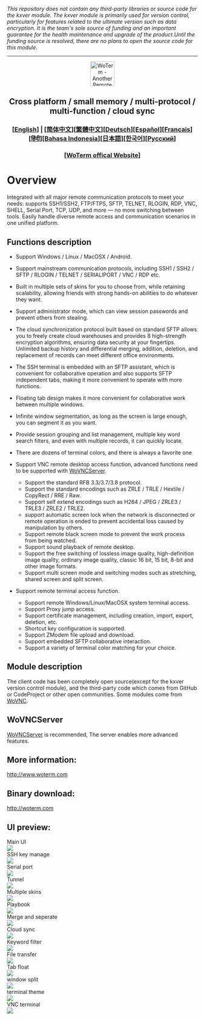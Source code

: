 *This repository does not contain any third-party libraries or source code for the kxver module.  The kxver module is primarily used for version control, particularly for features related to the ultimate version such as data encryption.  It is the team's sole source of funding and an important guarantee for the health maintenance and upgrade of the product.Until the funding source is resolved, there are no plans to open the source code for this module.*
***
<p align="center">
  <img src="doc/woterm.png" width="64" alt="WoTerm - Another Remote Access Assistant">
  <h2 style="text-align: center;">Cross platform / small memory / multi-protocol / multi-function / cloud sync</h2>
  <h3 style="text-align: center;">[<a href="README.md">English</a>] | [<a href="README-zh_CN.md">简体中文</a>][<a href="README-zh_TW.md">繁體中文</a>][<a href="README-de.md">Deutsch</a>][<a href="README-es.md">Español</a>][<a href="README-fr.md">Français</a>][<a href="README-hi.md">हिंदी</a>][<a href="README-id.md">Bahasa Indonesia</a>][<a href="README-ja.md">日本語</a>][<a href="README-ko.md">한국어</a>][<a href="README-ru.md">Русский</a>]</h3>
  <h3 style="text-align: center;">[<a href="https://woterm.com">WoTerm offical Website</a>]</a></h3>
</p>

# Overview
Integrated with all major remote communication protocols to meet your needs: supports SSH1/SSH2, FTP/FTPS, SFTP, TELNET, RLOGIN, RDP, VNC, SHELL, Serial Port, TCP, UDP, and more — no more switching between tools. Easily handle diverse remote access and communication scenarios in one unified platform.

## Functions description
- Support Windows / Linux / MacOSX / Android.
- Support mainstream communication protocols, including SSH1 / SSH2 / SFTP / RLOGIN / TELNET / SERIALlPORT / VNC / RDP etc.
- Built in multiple sets of skins for you to choose from, while retaining scalability, allowing friends with strong hands-on abilities to do whatever they want.
- Support administrator mode, which can view session passwords and prevent others from stealing.
- The cloud synchronization protocol built based on standard SFTP allows you to freely create cloud warehouses and provides 8 high-strength encryption algorithms, ensuring data security at your fingertips.
Unlimited backup history and differential merging, addition, deletion, and replacement of records can meet different office environments.
- The SSH terminal is embedded with an SFTP assistant, which is convenient for collaborative operation and also supports SFTP independent tabs, making it more convenient to operate with more functions.
- Floating tab design makes it more convenient for collaborative work between multiple windows.
- Infinite window segmentation, as long as the screen is large enough, you can segment it as you want.
- Provide session grouping and list management, multiple key word search filters, and even with multiple records, it can quickly locate.
- There are dozens of terminal colors, and there is always a favorite one
  
- Support VNC remote desktop access function, advanced functions need to be supported with [WoVNCServer](http://wovnc.com).
  - Support the standard RFB 3.3/3.7/3.8 protocol.
  - Support the standard encodings such as ZRLE / TRLE / Hextile / CopyRect / RRE / Raw.
  - Support self extend encodings such as H264 / JPEG / ZRLE3 / TRLE3 / ZRLE2 / TRLE2.
  - support automatic screen lock when the network is disconnected or remote operation is ended to prevent accidental loss caused by manipulation by others.
  - Support remote black screen mode to prevent the work process from being watched.
  - Support sound playback of remote desktop.
  - Support the free switching of lossless image quality, high-definition image quality, ordinary image quality, classic 16 bit, 15 bit, 8-bit and other image formats.
  - Support multi screen mode and switching modes such as stretching, shared screen and split screen.
- Support remote terminal access function.
  - Support remote Windows/Linux/MacOSX system terminal access.
  - Support Proxy jump access.
  - Support certificate management, including creation, import, export, deletion, etc.
  - Shortcut key configuration is supported.
  - Support ZModem file upload and download.
  - Support embedded SFTP collaborative interaction.
  - Support a variety of terminal color matching for your choice.


## Module description
The client code has been completely open source(except for the kxver version control module), and the third-party code which comes from GitHub or CodeProject or other open communities. Some modules come from [WoVNC](http://wovnc.com).

## WoVNCServer
[WoVNCServer](http://www.wovnc.com) is recommended, The server enables more advanced features.

## More information:
<a href="http://www.woterm.com">http://www.woterm.com</a>

## Binary download:
<a href="http://woterm.com">http://woterm.com</a>

## UI preview:
<div>Main UI<br><img src="doc/main.gif"/></div>
<div>SSH key manage<br><img src="doc/keymgr2.gif"></div>
<div>Serial port<br><img src="doc/serialport.gif"></div>
<div>Tunnel<br><img src="doc/tunnel.png"></div>
<div>Multiple skins<br><img src="doc/skins.png"></div>
<div>Playbook<br><img src="doc/playbook.gif"></div>
<div>Merge and seperate<br><img src="doc/merge.gif"></div>
<div>Cloud sync<br><img src="doc/sync.gif"></div>
<div>Keyword filter<br><img src="doc/filter.gif"/></div>
<div>File transfer<br><img src="doc/sftp.gif"/></div>
<div>Tab float<br><img src="doc/float.gif"/></div>
<div>window split<br><img src="doc/split.gif"/></div>
<div>terminal theme<br><img src="doc/patten.gif"/></div>
<div>VNC terminal<br><img src="doc/vnc.gif"/></div>